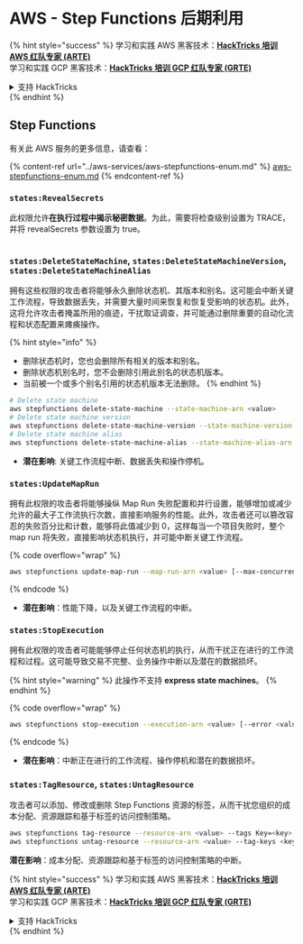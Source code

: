 # AWS - Step Functions 后期利用

{% hint style="success" %}
学习和实践 AWS 黑客技术：<img src="../../../.gitbook/assets/image (1) (1) (1) (1).png" alt="" data-size="line">[**HackTricks 培训 AWS 红队专家 (ARTE)**](https://training.hacktricks.xyz/courses/arte)<img src="../../../.gitbook/assets/image (1) (1) (1) (1).png" alt="" data-size="line">\
学习和实践 GCP 黑客技术：<img src="../../../.gitbook/assets/image (2) (1).png" alt="" data-size="line">[**HackTricks 培训 GCP 红队专家 (GRTE)**<img src="../../../.gitbook/assets/image (2) (1).png" alt="" data-size="line">](https://training.hacktricks.xyz/courses/grte)

<details>

<summary>支持 HackTricks</summary>

* 查看 [**订阅计划**](https://github.com/sponsors/carlospolop)!
* **加入** 💬 [**Discord 群组**](https://discord.gg/hRep4RUj7f) 或 [**Telegram 群组**](https://t.me/peass) 或 **关注** 我们的 **Twitter** 🐦 [**@hacktricks\_live**](https://twitter.com/hacktricks_live)**.**
* **通过向** [**HackTricks**](https://github.com/carlospolop/hacktricks) 和 [**HackTricks Cloud**](https://github.com/carlospolop/hacktricks-cloud) GitHub 仓库提交 PR 分享黑客技巧。

</details>
{% endhint %}

## Step Functions

有关此 AWS 服务的更多信息，请查看：

{% content-ref url="../aws-services/aws-stepfunctions-enum.md" %}
[aws-stepfunctions-enum.md](../aws-services/aws-stepfunctions-enum.md)
{% endcontent-ref %}

### `states:RevealSecrets`

此权限允许**在执行过程中揭示秘密数据**。为此，需要将检查级别设置为 TRACE，并将 revealSecrets 参数设置为 true。

<figure><img src="../../../.gitbook/assets/image (348).png" alt=""><figcaption></figcaption></figure>

### `states:DeleteStateMachine`, `states:DeleteStateMachineVersion`, `states:DeleteStateMachineAlias`

拥有这些权限的攻击者将能够永久删除状态机、其版本和别名。这可能会中断关键工作流程，导致数据丢失，并需要大量时间来恢复和恢复受影响的状态机。此外，这将允许攻击者掩盖所用的痕迹，干扰取证调查，并可能通过删除重要的自动化流程和状态配置来瘫痪操作。

{% hint style="info" %}
* 删除状态机时，您也会删除所有相关的版本和别名。
* 删除状态机别名时，您不会删除引用此别名的状态机版本。
* 当前被一个或多个别名引用的状态机版本无法删除。
{% endhint %}
```bash
# Delete state machine
aws stepfunctions delete-state-machine --state-machine-arn <value>
# Delete state machine version
aws stepfunctions delete-state-machine-version --state-machine-version-arn <value>
# Delete state machine alias
aws stepfunctions delete-state-machine-alias --state-machine-alias-arn <value>
```
* **潜在影响**: 关键工作流程中断、数据丢失和操作停机。

### `states:UpdateMapRun`

拥有此权限的攻击者将能够操纵 Map Run 失败配置和并行设置，能够增加或减少允许的最大子工作流执行次数，直接影响服务的性能。此外，攻击者还可以篡改容忍的失败百分比和计数，能够将此值减少到 0，这样每当一个项目失败时，整个 map run 将失败，直接影响状态机执行，并可能中断关键工作流程。

{% code overflow="wrap" %}
```bash
aws stepfunctions update-map-run --map-run-arn <value> [--max-concurrency <value>] [--tolerated-failure-percentage <value>] [--tolerated-failure-count <value>]
```
{% endcode %}

* **潜在影响**：性能下降，以及关键工作流程的中断。

### `states:StopExecution`

拥有此权限的攻击者可能能够停止任何状态机的执行，从而干扰正在进行的工作流程和过程。这可能导致交易不完整、业务操作中断以及潜在的数据损坏。

{% hint style="warning" %}
此操作不支持 **express state machines**。
{% endhint %}

{% code overflow="wrap" %}
```bash
aws stepfunctions stop-execution --execution-arn <value> [--error <value>] [--cause <value>]
```
{% endcode %}

* **潜在影响**：中断正在进行的工作流程、操作停机和潜在的数据损坏。

### `states:TagResource`, `states:UntagResource`

攻击者可以添加、修改或删除 Step Functions 资源的标签，从而干扰您组织的成本分配、资源跟踪和基于标签的访问控制策略。
```bash
aws stepfunctions tag-resource --resource-arn <value> --tags Key=<key>,Value=<value>
aws stepfunctions untag-resource --resource-arn <value> --tag-keys <key>
```
**潜在影响**：成本分配、资源跟踪和基于标签的访问控制策略的中断。

{% hint style="success" %}
学习和实践 AWS 黑客技术：<img src="../../../.gitbook/assets/image (1) (1) (1) (1).png" alt="" data-size="line">[**HackTricks 培训 AWS 红队专家 (ARTE)**](https://training.hacktricks.xyz/courses/arte)<img src="../../../.gitbook/assets/image (1) (1) (1) (1).png" alt="" data-size="line">\
学习和实践 GCP 黑客技术：<img src="../../../.gitbook/assets/image (2) (1).png" alt="" data-size="line">[**HackTricks 培训 GCP 红队专家 (GRTE)**<img src="../../../.gitbook/assets/image (2) (1).png" alt="" data-size="line">](https://training.hacktricks.xyz/courses/grte)

<details>

<summary>支持 HackTricks</summary>

* 查看 [**订阅计划**](https://github.com/sponsors/carlospolop)!
* **加入** 💬 [**Discord 群组**](https://discord.gg/hRep4RUj7f) 或 [**Telegram 群组**](https://t.me/peass) 或 **关注** 我们的 **Twitter** 🐦 [**@hacktricks\_live**](https://twitter.com/hacktricks_live)**.**
* **通过向** [**HackTricks**](https://github.com/carlospolop/hacktricks) 和 [**HackTricks Cloud**](https://github.com/carlospolop/hacktricks-cloud) GitHub 仓库提交 PR 来分享黑客技巧。

</details>
{% endhint %}
